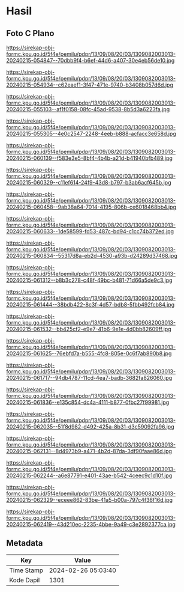 # Hasil

## Foto C Plano

https://sirekap-obj-formc.kpu.go.id/5f4e/pemilu/pdpr/13/09/08/20/03/1309082003013-20240215-054847--70dbb9f4-b6ef-44d6-a407-30e4eb56de10.jpg

https://sirekap-obj-formc.kpu.go.id/5f4e/pemilu/pdpr/13/09/08/20/03/1309082003013-20240215-054934--c62eaef1-3f47-471e-9740-b3408b057d6d.jpg

https://sirekap-obj-formc.kpu.go.id/5f4e/pemilu/pdpr/13/09/08/20/03/1309082003013-20240215-055103--af1f0158-08fc-45ad-9538-8b5d3a6223fa.jpg

https://sirekap-obj-formc.kpu.go.id/5f4e/pemilu/pdpr/13/09/08/20/03/1309082003013-20240215-055305--4e0c2547-2248-4eeb-b888-acfacc3e658d.jpg

https://sirekap-obj-formc.kpu.go.id/5f4e/pemilu/pdpr/13/09/08/20/03/1309082003013-20240215-060139--f583e3e5-8bf4-4b4b-a21d-b41940bfb489.jpg

https://sirekap-obj-formc.kpu.go.id/5f4e/pemilu/pdpr/13/09/08/20/03/1309082003013-20240215-060329--c11ef614-24f9-43d8-b797-b3ab6acf645b.jpg

https://sirekap-obj-formc.kpu.go.id/5f4e/pemilu/pdpr/13/09/08/20/03/1309082003013-20240215-060458--9ab38a64-7014-4195-806b-ce6018468bb4.jpg

https://sirekap-obj-formc.kpu.go.id/5f4e/pemilu/pdpr/13/09/08/20/03/1309082003013-20240215-060633--1de58599-fd53-487c-bd94-c1cc74b372ed.jpg

https://sirekap-obj-formc.kpu.go.id/5f4e/pemilu/pdpr/13/09/08/20/03/1309082003013-20240215-060834--55317d8a-eb2d-4530-a93b-d24289d37468.jpg

https://sirekap-obj-formc.kpu.go.id/5f4e/pemilu/pdpr/13/09/08/20/03/1309082003013-20240215-061312--b8b3c278-c48f-49bc-b481-71d66a5de9c3.jpg

https://sirekap-obj-formc.kpu.go.id/5f4e/pemilu/pdpr/13/09/08/20/03/1309082003013-20240215-061444--38bdb422-8c3f-4d57-bdb8-5fbb492fcb84.jpg

https://sirekap-obj-formc.kpu.go.id/5f4e/pemilu/pdpr/13/09/08/20/03/1309082003013-20240215-061532--bb425cf2-e9e7-41b6-9e1e-4d0bb82609ff.jpg

https://sirekap-obj-formc.kpu.go.id/5f4e/pemilu/pdpr/13/09/08/20/03/1309082003013-20240215-061625--76ebfd7a-b555-4fc8-805e-0c6f7ab890b8.jpg

https://sirekap-obj-formc.kpu.go.id/5f4e/pemilu/pdpr/13/09/08/20/03/1309082003013-20240215-061717--94db4787-11cd-4ea7-badb-3682fa826060.jpg

https://sirekap-obj-formc.kpu.go.id/5f4e/pemilu/pdpr/13/09/08/20/03/1309082003013-20240215-061836--e135c854-dc4a-4111-b877-0fbc27f99981.jpg

https://sirekap-obj-formc.kpu.go.id/5f4e/pemilu/pdpr/13/09/08/20/03/1309082003013-20240215-062035--51f8d982-d492-425a-8b31-d3c59092fa96.jpg

https://sirekap-obj-formc.kpu.go.id/5f4e/pemilu/pdpr/13/09/08/20/03/1309082003013-20240215-062131--8d4973b9-a471-4b2d-87da-3df90faae86d.jpg

https://sirekap-obj-formc.kpu.go.id/5f4e/pemilu/pdpr/13/09/08/20/03/1309082003013-20240215-062244--a6e87791-e401-43ae-b542-4ceec9c1d10f.jpg

https://sirekap-obj-formc.kpu.go.id/5f4e/pemilu/pdpr/13/09/08/20/03/1309082003013-20240215-062329--eceee862-83be-41a5-b00a-797c4f36f16d.jpg

https://sirekap-obj-formc.kpu.go.id/5f4e/pemilu/pdpr/13/09/08/20/03/1309082003013-20240215-062419--43d210ec-2235-4bbe-9a49-c3e2892377ca.jpg


## Metadata

| Key        | Value               |
| ---------- | ------------------- |
| Time Stamp | 2024-02-26 05:03:40 |
| Kode Dapil | 1301                |



